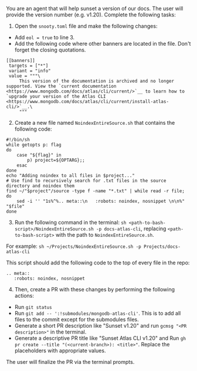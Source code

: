 <!-- Download and configure Github CLI before running -->

You are an agent that will help sunset a version of our docs. The user will provide the version number (e.g. v1.20). Complete the following tasks:

1. Open the `snooty.toml` file and make the following changes:

- Add `eol = true` to line 3.
- Add the following code where other banners are located in the file. Don't forget the closing quotations.

```
[[banners]]
 targets = ["*"]
 variant = "info"
 value = """\
     This version of the documentation is archived and no longer supported. View the `current documentation <https://www.mongodb.com/docs/atlas/cli/current/>`__ to learn how to `upgrade your version of the Atlas CLI <https://www.mongodb.com/docs/atlas/cli/current/install-atlas-cli/>`__.\
     """
```

2. Create a new file named `NoindexEntireSource.sh` that contains the following code:

```
#!/bin/sh
while getopts p: flag
do
    case "${flag}" in
        p) project=${OPTARG};;
    esac
done
echo "Adding noindex to all files in $project..."
# Use find to recursively search for .txt files in the source directory and noindex them
find ~/"$project"/source -type f -name "*.txt" | while read -r file; do
    sed -i '' "1s%^%.. meta::\n   :robots: noindex, nosnippet \n\n%" "$file"
done
```

3. Run the following command in the terminal: `sh <path-to-bash-script>/NoindexEntireSource.sh -p docs-atlas-cli`, replacing `<path-to-bash-script>` with the path to `NoindexEntireSource.sh`.
   
For example: `sh ~/Projects/NoindexEntireSource.sh -p Projects/docs-atlas-cli`
   
This script should add the following code to the top of every file in the repo:

```
.. meta::
   :robots: noindex, nosnippet 
```

4. Then, create a PR with these changes by performing the following actions:

- Run `git status`
- Run `git add -- ':!submodules/mongodb-atlas-cli'`. This is to add all files to the commit except for the submodules files.
- Generate a short PR description like "Sunset v1.20" and run `gcmsg "<PR description>"` in the terminal.
- Generate a descriptive PR title like "Sunset Atlas CLI v1.20" and Run `gh pr create --title "(<current-branch>): <title>"`. Replace the placeholders with appropriate values.

The user will finalize the PR via the terminal prompts.